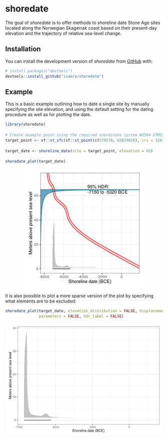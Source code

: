 
<!-- README.md is generated from README.Rmd. Please edit that file -->

# shoredate

<!-- badges: start -->
<!-- badges: end -->

The goal of *shoredate* is to offer methods to shoreline date Stone Age
sites located along the Norwegian Skagerrak coast based on their
present-day elevation and the trajectory of relative sea-level change.

## Installation

You can install the development version of *shoredate* from
[GitHub](https://github.com/isakro/shoredate) with:

``` r
# install.packages("devtools")
devtools::install_github("isakro/shoredate")
```

## Example

This is a basic example outlining how to date a single site by manually
specifying the site elevation, and using the default setting for the
dating procedure as well as for plotting the date.

``` r
library(shoredate)

# Create example point using the required coordinate system WGS84 UTM32N (EPSG: 32632).
target_point <- sf::st_sfc(sf::st_point(c(579570, 6582982)), crs = 32632)

target_date <- shoreline_date(site = target_point, elevation = 65)

shoredate_plot(target_date)
```

<img src="man/figures/README-date-1.png" style="display: block; margin: auto;" />

It is also possible to plot a more sparse version of the plot by
specifying what elements are to be excluded:

``` r
shoredate_plot(target_date, elevation_distribution = FALSE, displacement_curve = FALSE,
               parameters = FALSE, hdr_label = FALSE)
```

<img src="man/figures/README-sparse-1.png" style="display: block; margin: auto;" />

